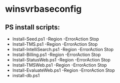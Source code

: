 # winsvrbaseconfig

## PS install scripts:

- Install-Seed.ps1 -Region <region> -ErrorAction Stop
- Install-TMS.ps1 -Region <region> -ErrorAction Stop
- Install-IntelliSearch.ps1 -Region <region> -ErrorAction Stop
- Install-Billing.ps1 -Region <region> -ErrorAction Stop
- Install-StatusWeb.ps1 -Region <region> -ErrorAction Stop
- Install-TMSWeb.ps1 -Region <region> -ErrorAction Stop
- Install-EvaluateWeb.ps1 -Region <region> -ErrorAction Stop
- install-db.ps1



